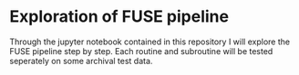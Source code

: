 # Exploration of FUSE pipeline

Through the jupyter notebook contained in this repository I will explore the FUSE pipeline step by step. Each routine and subroutine will be tested seperately on some archival test data.  

